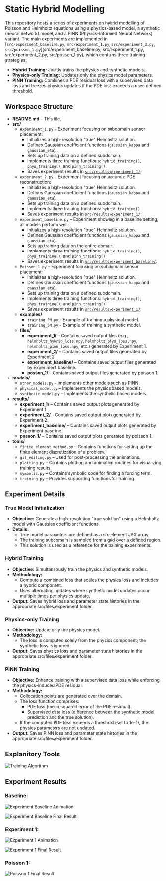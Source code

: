 # Static Hybrid Modelling

This repository hosts a series of experiments on hybrid modelling of Poisson and Helmholtz equations using a physics-based model, a synthetic (neural network) model, and a PINN (Physics-Informed Neural Network) variant. The main experiments are implemented in [`src/experiment_baseline.py`, `src/experiment_1.py`, `src/experiment_2.py`, `src/poisson_1.py`](src/experiment_baseline.py, src/experiment_1.py, src/experiment_2.py, src/posson_1.py), which contains three training strategies:

- **Hybrid Training:** Jointly trains the physics and synthetic models.
- **Physics-only Training:** Updates only the physics model parameters.
- **PINN Training:** Combines a PDE residual loss with a supervised data loss and freezes physics updates if the PDE loss exceeds a user-defined threshold.


## Workspace Structure

- **README.md** – This file.
- **src/**
  - `experiment_1.py` – Experiment focusing on subdomain sensor placement:
    - Initializes a high-resolution "true" Helmholtz solution.
    - Defines Gaussian coefficient functions (`gaussian_kappa` and `gaussian_eta`).
    - Sets up training data on a defined subdomain.
    - Implements three training functions: `hybrid_training()`, `phys_training()`, and `pinn_training()`.
    - Saves experiment results in [`src/results/experiment_1/`](src/results/experiment_1/).
  - `experiment_2.py` – Experiment focusing on accurate PDE reconstruction:
    - Initializes a high-resolution "true" Helmholtz solution.
    - Defines Gaussian coefficient functions (`gaussian_kappa` and `gaussian_eta`).
    - Sets up training data on a defined subdomain.
    - Implements three training functions: `hybrid_training()`
    - Saves experiment results in [`src/results/experiment_1/`](src/results/experiment_1/).
  - `experiment_baseline.py` – Experiment showing in a baseline setting, all models perform well:
    - Initializes a high-resolution "true" Helmholtz solution.
    - Defines Gaussian coefficient functions (`gaussian_kappa` and `gaussian_eta`).
    - Sets up training data on the entire domain.
    - Implements three training functions: `hybrid_training()`, `phys_training()`, and `pinn_training()`.
    - Saves experiment results in [`src/results/experiment_baseline/`](src/results/experiment_baseline/).
  - `Poisson_1.py` – Experiment focusing on subdomain sensor placement:
    - Initializes a high-resolution "true" Helmholtz solution.
    - Defines Gaussian coefficient functions (`gaussian_kappa` and `gaussian_eta`).
    - Sets up training data on a defined subdomain.
    - Implements three training functions: `hybrid_training()`, `phys_training()`, and `pinn_training()`.
    - Saves experiment results in [`src/results/experiment_1/`](src/results/experiment_1/).
  - **examples/**
    - `training_PM.py` - Example of training a physical model.
    - `training_SM.py` - Example of training a synthetic model.
  - **files/**
    - **experiment_1/** – Contains saved output files (e.g., `helmholtz_hybrid_loss.npy`, `helmholtz_phys_loss.npy`, `helmholtz_pinn_loss.npy`, etc.) generated by Experiment 1.
    - **experiment_2/** – Contains saved output files generated by Experiment 2.
    - **experiment_baseline/** – Contains saved output files generated by Experiment baseline.
    - **posson_1/** – Contains saved output files generated by poisson 1.
- **models/**
  - `other_models.py` – Implements other models such as PINN.
  - `physical_model.py` – Implements the physics based models.
  - `synthetic_model.py` – Implements the synthetic based models.
- **results/**
    - **experiment_1/** – Contains saved output plots generated by Experiment 1.
    - **experiment_2/** – Contains saved output plots generated by Experiment 2.
    - **experiment_baseline/** – Contains saved output plots generated by Experiment baseline.
    - **posson_1/** – Contains saved output plots generated by poisson 1.
- **tools/**
  - `finite_element_method.py` – Contains functions for setting up the finite element discretization of a problem.
  - `gif_editing.py` – Used for post-processing the animations.
  - `plotting.py` – Contains plotting and animation routines for visualizing training results.
  - `symbolic.py` – Contains symbolic code for finding a forcing term.
  - `training.py` – Provides supporting functions for training.


## Experiment Details

### True Model Initialization

- **Objective:** Generate a high-resolution "true solution" using a Helmholtz model with Gaussian coefficient functions.
- **Details:**
  - True model parameters are defined as a six-element JAX array.
  - The training subdomain is sampled from a grid over a defined region.
  - This solution is used as a reference for the training experiments.

### Hybrid Training

- **Objective:** Simultaneously train the physics and synthetic models.
- **Methodology:**
  - Compute a combined loss that scales the physics loss and includes a hybrid component.
  - Uses alternating updates where synthetic model updates occur multiple times per physics update.
- **Output:** Saves hybrid loss and parameter state histories in the appropriate src/files/experiment folder.

### Physics-only Training

- **Objective:** Update only the physics model.
- **Methodology:**
  - The loss is computed solely from the physics component; the synthetic loss is ignored.
- **Output:** Saves physics loss and parameter state histories in the appropriate src/files/experiment folder.

### PINN Training

- **Objective:** Enhance training with a supervised data loss while enforcing the physics-induced PDE residual.
- **Methodology:**
  - Collocation points are generated over the domain.
  - The loss function comprises:
    - PDE loss (mean squared error of the PDE residual).
    - Supervised data loss (difference between the synthetic model prediction and the true solution).
  - If the computed PDE loss exceeds a threshold (set to 1e-1), the physics parameters are not updated.
- **Output:** Saves PINN loss and parameter state histories in the appropriate src/files/experiment folder.

## Explanitory Tools

![Training Algorithm](src/training_algorithm.gif)

## Experiment Results

### Baseline:

![Experiment Baseline Animation](src/results/experiment_baseline/experiment_baseline_new_edited.gif)

![Experiment Baseline Final Result](src/results/experiment_baseline/experiment_baseline_new.png)

### Experiment 1:

![Experiment 1 Animation](src/results/experiment_1/experiment_1_new_edited.gif)

![Experiment 1 Final Result](src/results/experiment_1/experiment_1_new.png)

### Poisson 1: 

![Poisson 1 Final Result](src/results/experiment_1/prediction_comparison.png)